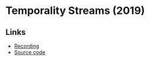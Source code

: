 # Temporality Streams (2019)

## Links
* [Recording](https://soundcloud.com/ian-macdougald/temporality-streams)
* [Source code](https://github.com/ianmacdougald/portfolio/tree/gh-pages/temporality_streams)
